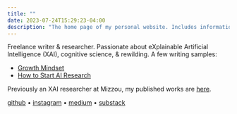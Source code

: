 ```yaml
---
title: ""
date: 2023-07-24T15:29:23-04:00
description: "The home page of my personal website. Includes information about me, contact information, and links to my blog and research papers."
---
```


Freelance writer & researcher. Passionate about eXplainable Artificial Intelligence (XAI), cognitive science, & rewilding. A few writing samples:
- [Growth Mindset](/blog/growth-mindset)
- [How to Start AI Research](/blog/to-new-ai-alignment-researchers)

Previously an XAI researcher at Mizzou, my published works are [here](/papers/papers).

[github](https://github.com/blakeruprecht) • [instagram](https://instagram.com/blakeruprecht) • [medium](https://medium.com/@blakeruprecht) • [substack](https://blakeruprecht.substack.com/)



